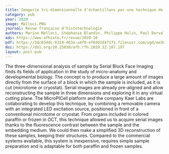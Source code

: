 ```yaml
---
title: Imagerie tri-dimensionnelle d’échantillons par une technique de serial block face imaging amovible
category: pub
year: 2020
image: Malloci.PNG
journal: Revue française d'histotechnologie
authors: Marine Malloci, Stéphanie Blandin, Philippe Hulin, Paul Dorval, Steven Nedellec, Guillaume Schmid, Pierre-Alix Dancer, Perrine Paul-Gilloteaux
ads: https://www.afhisto.fr/revue/2020-10
pdf: https://3dc034dc-6319-463a-a4f0-ef0302d47171.filesusr.com/ugd/ee3687_24b9b8a66b9644f4891faff13897dd28.pdf
doi: https://doi.org/10.25830/afh.rfh.2020.32.187.197
layout: post-pub
---
```

The three-dimensional analysis of sample by Serial Block Face Imaging finds its fields of application in the study of micro-anatomy and developmental biology. The concept is to produce a large amount of images directly from the surface of a block in which the sample is included, as it is cut (microtome or cryostat). Serial images are already pre-aligned and allow reconstructing the sample in three dimensions and exploring it in any virtual cutting plane. The MicroPICell platform and the company Kaer Labs are collaborating to develop this technique, by combining a removable camera with an integrated LED excitation source, positioned in front of a conventional microtome or cryostat. From organs included in colored paraffin or frozen in OCT, this technique allowed us to acquire serial images thanks to the fluorescence contrast between the sample and the embedding medium. We could then make a simplified 3D reconstruction of these samples, keeping their structures. Compared to the commercial systems available, this system is inexpensive, requires simple sample preparation and is adaptable for both paraffin and frozen samples.